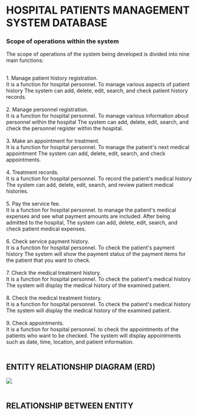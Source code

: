 # HOSPITAL PATIENTS MANAGEMENT SYSTEM DATABASE
<h3>Scope of operations within the system</h3>
<pr>The scope of operations of the system being developed is divided into nine main functions:</pr>
<br>
<br>

<pr>1. Manage patient history registration.</pr><br>
It is a function for hospital personnel. To manage various aspects of patient history The system can add, delete, edit, search, and check patient history records.</pr>
<br>
<br>
<pr>2. Manage personnel registration.</pr><br>
It is a function for hospital personnel. To manage various information about personnel within the hospital The system can add, delete, edit, search, and check the personnel register within the hospital.</pr>
<br>
<br>
<pr>3. Make an appointment for treatment.</pr><br>
It is a function for hospital personnel. To manage the patient's next medical appointment The system can add, delete, edit, search, and check appointments.</pr>
<br>
<br>
<pr>4. Treatment records.</pr><br>
It is a function for hospital personnel. To record the patient's medical history The system can add, delete, edit, search, and review patient medical histories.</pr>
<br>
<br>
<pr>5. Pay the service fee.</pr><br>
It is a function for hospital personnel. to manage the patient's medical expenses and see what payment amounts are included. After being admitted to the hospital, The system can add, delete, edit, search, and check patient medical expenses.</pr>
<br>
<br>
<pr>6. Check service payment history.</pr><br>
It is a function for hospital personnel. To check the patient's payment history The system will show the payment status of the payment items for the patient that you want to check.
<br>
<br>
<pr>7. Check the medical treatment history.</pr><br>
It is a function for hospital personnel. To check the patient's medical history The system will display the medical history of the examined patient.</pr>
<br>
<br>
<pr>8. Check the medical treatment history.</pr><br>
It is a function for hospital personnel. To check the patient's medical history The system will display the medical history of the examined patient.</pr>
<br>
<br>
<pr>9. Check appointments.</pr><br>
It is a function for hospital personnel. to check the appointments of the patients who want to be checked. The system will display appointments such as date, time, location, and patient information.</pr>
<br>
<br>
<h2><b>ENTITY RELATIONSHIP DIAGRAM (ERD) </b></h2>
<image src="ER Diagram/HPManagement.drawio.png">
<br>
<br>
<h2><b>RELATIONSHIP BETWEEN ENTITY</b></h2>
